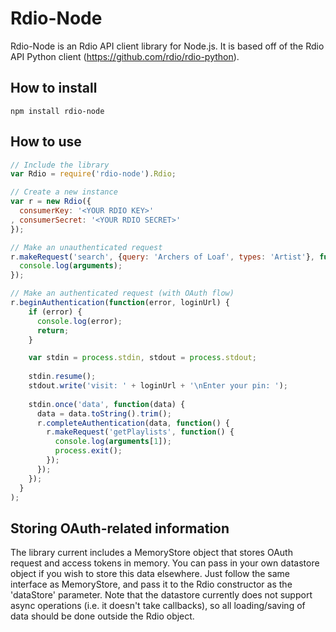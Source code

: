 # Rdio-Node

Rdio-Node is an Rdio API client library for Node.js. It is based off of the Rdio API Python client (https://github.com/rdio/rdio-python).

## How to install

    npm install rdio-node

## How to use

```js
// Include the library
var Rdio = require('rdio-node').Rdio;

// Create a new instance
var r = new Rdio({
  consumerKey: '<YOUR RDIO KEY>'
, consumerSecret: '<YOUR RDIO SECRET>'
});

// Make an unauthenticated request
r.makeRequest('search', {query: 'Archers of Loaf', types: 'Artist'}, function() {
  console.log(arguments);
});

// Make an authenticated request (with OAuth flow)
r.beginAuthentication(function(error, loginUrl) {
    if (error) {
      console.log(error);
      return;
    }

    var stdin = process.stdin, stdout = process.stdout;
 
    stdin.resume();
    stdout.write('visit: ' + loginUrl + '\nEnter your pin: ');
 
    stdin.once('data', function(data) {
      data = data.toString().trim();
      r.completeAuthentication(data, function() {
        r.makeRequest('getPlaylists', function() {
          console.log(arguments[1]);
          process.exit();
        });
      });
    });
  }
);
```
## Storing OAuth-related information

The library current includes a MemoryStore object that stores OAuth request and access tokens in memory.  You can pass in your own datastore object if you wish to store this data elsewhere.  Just follow the same interface as MemoryStore, and pass it to the Rdio constructor as the 'dataStore' parameter.  Note that the datastore currently does not support async operations (i.e. it doesn't take callbacks), so all loading/saving of data should be done outside the Rdio object.

